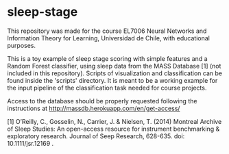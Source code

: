 # sleep-stage

This repository was made for the course EL7006 Neural Networks and Information Theory for Learning, Universidad de Chile, with educational purposes.

This is a toy example of sleep stage scoring with simple features and a Random Forest classifier, using sleep data from the MASS Database [1] (not included in this repository). Scripts of visualization and classification can be found inside the 'scripts' directory.  It is meant to be a working example for the input pipeline of the classification task needed for course projects.

Access to the database should be properly requested following the instructions at http://massdb.herokuapp.com/en/get-access/

[1] O’Reilly, C., Gosselin, N., Carrier, J. & Nielsen, T. (2014) Montreal Archive of Sleep Studies: An open-access resource for instrument benchmarking & exploratory research. Journal of Seep Research, 628-635. doi: 10.1111/jsr.12169 .
